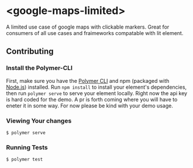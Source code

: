 # \<google-maps-limited\>

A limited use case of google maps with clickable markers. Great for consumers of all use cases and fraimeworks compatable with lit element.


## Contributing

### Install the Polymer-CLI

First, make sure you have the [Polymer CLI](https://www.npmjs.com/package/polymer-cli) and npm (packaged with [Node.js](https://nodejs.org)) installed. Run `npm install` to install your element's dependencies, then run `polymer serve` to serve your element locally. Right now the api key is hard coded for the demo. A pr is forth coming where you will have to eneter it in some way. For now please be kind with your demo usage.

### Viewing Your changes

```
$ polymer serve
```

### Running Tests

```
$ polymer test
```


